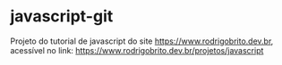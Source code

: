 # javascript-git
Projeto do tutorial de javascript do site https://www.rodrigobrito.dev.br, acessível no link: https://www.rodrigobrito.dev.br/projetos/javascript
